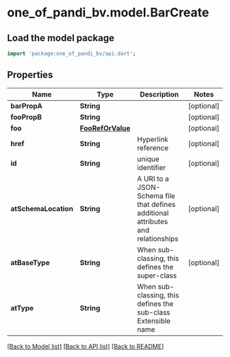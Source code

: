 # one_of_pandi_bv.model.BarCreate

## Load the model package
```dart
import 'package:one_of_pandi_bv/api.dart';
```

## Properties
Name | Type | Description | Notes
------------ | ------------- | ------------- | -------------
**barPropA** | **String** |  | [optional] 
**fooPropB** | **String** |  | [optional] 
**foo** | [**FooRefOrValue**](FooRefOrValue.md) |  | [optional] 
**href** | **String** | Hyperlink reference | [optional] 
**id** | **String** | unique identifier | [optional] 
**atSchemaLocation** | **String** | A URI to a JSON-Schema file that defines additional attributes and relationships | [optional] 
**atBaseType** | **String** | When sub-classing, this defines the super-class | [optional] 
**atType** | **String** | When sub-classing, this defines the sub-class Extensible name | 

[[Back to Model list]](../README.md#documentation-for-models) [[Back to API list]](../README.md#documentation-for-api-endpoints) [[Back to README]](../README.md)


